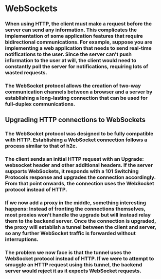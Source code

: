 # WebSockets

### When using HTTP, the client must make a request before the server can send any information. This complicates the implementation of some application features that require bidirectional communications. For example, suppose you are implementing a web application that needs to send real-time notifications to the user. Since the server can't push information to the user at will, the client would need to constantly poll the server for notifications, requiring lots of wasted requests.

### The WebSocket protocol allows the creation of two-way communication channels between a browser and a server by establishing a long-lasting connection that can be used for full-duplex communications.

## Upgrading HTTP connections to WebSockets

### The WebSocket protocol was designed to be fully compatible with HTTP. Establishing a WebSocket connection follows a process similar to that of h2c.

### The client sends an initial HTTP request with an Upgrade: websocket header and other additional headers. If the server supports WebSockets, it responds with a 101 Switching Protocols response and upgrades the connection accordingly. From that point onwards, the connection uses the WebSocket protocol instead of HTTP.

### If we now add a proxy in the middle, something interesting happens: Instead of fronting the connections themselves, most proxies won't handle the upgrade but will instead relay them to the backend server. Once the connection is upgraded, the proxy will establish a tunnel between the client and server, so any further WebSocket traffic is forwarded without interruptions.

### The problem we now face is that the tunnel uses the WebSocket protocol instead of HTTP. If we were to attempt to smuggle an HTTP request using this tunnel, the backend server would reject it as it expects WebSocket requests.

